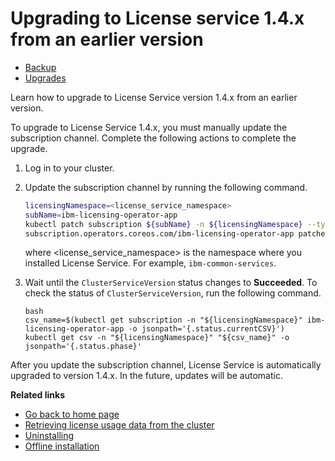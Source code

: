 # Upgrading to License service 1.4.x from an earlier version

* [Backup](#backup)
* [Upgrades](#upgrades)

Learn how to upgrade to License Service version 1.4.x from an earlier version.

To upgrade to License Service 1.4.x, you must manually update the subscription channel. Complete the following actions to complete the upgrade.

1. Log in to your cluster.
2. Update the subscription channel by running the following command.

    ```bash
    licensingNamespace=<license_service_namespace>
    subName=ibm-licensing-operator-app
    kubectl patch subscription ${subName} -n ${licensingNamespace} --type=merge -p '{"spec": {"channel":"v3"}}'
    subscription.operators.coreos.com/ibm-licensing-operator-app patched
    ```

    where <license_service_namespace> is the namespace where you installed License Service. For example, `ibm-common-services`.

3. Wait until the `ClusterServiceVersion` status changes to **Succeeded**. To check the status of `ClusterServiceVersion`, run the following command. 

    ```
    bash
    csv_name=$(kubectl get subscription -n "${licensingNamespace}" ibm-licensing-operator-app -o jsonpath='{.status.currentCSV}')
    kubectl get csv -n "${licensingNamespace}" "${csv_name}" -o jsonpath='{.status.phase}'
    ```

After you update the subscription channel, License Service is automatically upgraded to version 1.4.x. In the future, updates will be automatic.

<b>Related links</b>

* [Go back to home page](../License_Service_main.md#documentation)
* [Retrieving license usage data from the cluster](Retrieving_data.md)
* [Uninstalling](Uninstalling.md)
* [Offline installation](Install_offline.md)

